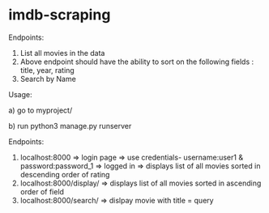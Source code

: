  # imdb-scraping
Endpoints:
 1) List all movies in the data
 2) Above endpoint should have the ability to sort on the following fields : title, year, rating
 3) Search by Name

Usage:
  
  a) go to myproject/
  
  b) run python3 manage.py runserver
  
  
Endpoints: 
 1) localhost:8000 => login page => use credentials- username:user1 & password:password_1 => logged in => displays list of all movies sorted in descending order of rating
 2) localhost:8000/display/<field> => displays list of all movies sorted in ascending order of field
 3) localhost:8000/search/<query> => dislpay movie with title = query
